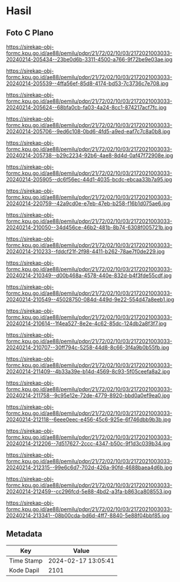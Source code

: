 # Hasil

## Foto C Plano

https://sirekap-obj-formc.kpu.go.id/ae88/pemilu/pdpr/21/72/02/10/03/2172021003033-20240214-205434--23be0d6b-3311-4500-a766-9f72be9e03ae.jpg

https://sirekap-obj-formc.kpu.go.id/ae88/pemilu/pdpr/21/72/02/10/03/2172021003033-20240214-205539--4ffa56ef-85d8-4174-bd53-7c3736c7e708.jpg

https://sirekap-obj-formc.kpu.go.id/ae88/pemilu/pdpr/21/72/02/10/03/2172021003033-20240214-205624--68bfa0cb-fa03-4a24-8cc1-874217acf7fc.jpg

https://sirekap-obj-formc.kpu.go.id/ae88/pemilu/pdpr/21/72/02/10/03/2172021003033-20240214-205706--9ed6c108-0bd6-4fd5-a9ed-eaf7c7c8a0b8.jpg

https://sirekap-obj-formc.kpu.go.id/ae88/pemilu/pdpr/21/72/02/10/03/2172021003033-20240214-205738--b29c2234-92b6-4ae8-8d4d-0af47f72908e.jpg

https://sirekap-obj-formc.kpu.go.id/ae88/pemilu/pdpr/21/72/02/10/03/2172021003033-20240214-205905--dc6f56ec-44d1-4035-bcdc-ebcaa33b7a95.jpg

https://sirekap-obj-formc.kpu.go.id/ae88/pemilu/pdpr/21/72/02/10/03/2172021003033-20240214-220759--42a9cd0e-e7eb-47eb-b258-f16b1d075ae6.jpg

https://sirekap-obj-formc.kpu.go.id/ae88/pemilu/pdpr/21/72/02/10/03/2172021003033-20240214-210050--34d456ce-46b2-481b-8b74-6308f005721b.jpg

https://sirekap-obj-formc.kpu.go.id/ae88/pemilu/pdpr/21/72/02/10/03/2172021003033-20240214-210233--fddcf21f-2f98-4411-b262-78ae7f0de229.jpg

https://sirekap-obj-formc.kpu.go.id/ae88/pemilu/pdpr/21/72/02/10/03/2172021003033-20240214-210349--d00b468a-4578-440e-832d-b4f3fde55cdf.jpg

https://sirekap-obj-formc.kpu.go.id/ae88/pemilu/pdpr/21/72/02/10/03/2172021003033-20240214-210549--45028750-084d-449d-9e22-554d47a8eeb1.jpg

https://sirekap-obj-formc.kpu.go.id/ae88/pemilu/pdpr/21/72/02/10/03/2172021003033-20240214-210614--1f4ea527-8e2e-4c62-85dc-124db2a8f3f7.jpg

https://sirekap-obj-formc.kpu.go.id/ae88/pemilu/pdpr/21/72/02/10/03/2172021003033-20240214-210707--30ff794c-5258-44d8-8c66-3f4a9b0b55fb.jpg

https://sirekap-obj-formc.kpu.go.id/ae88/pemilu/pdpr/21/72/02/10/03/2172021003033-20240214-211409--4b33a39e-b14d-4569-8c93-5f05ceefa8a2.jpg

https://sirekap-obj-formc.kpu.go.id/ae88/pemilu/pdpr/21/72/02/10/03/2172021003033-20240214-211758--9c95e12e-72de-4779-8920-bbd0a0ef9ea0.jpg

https://sirekap-obj-formc.kpu.go.id/ae88/pemilu/pdpr/21/72/02/10/03/2172021003033-20240214-212118--6eee0eec-e456-45c6-925e-6f746dbb9b3b.jpg

https://sirekap-obj-formc.kpu.go.id/ae88/pemilu/pdpr/21/72/02/10/03/2172021003033-20240214-212206--7d517627-2ccc-4347-b50c-9f1d3c039b34.jpg

https://sirekap-obj-formc.kpu.go.id/ae88/pemilu/pdpr/21/72/02/10/03/2172021003033-20240214-212315--99e6c6d7-702d-426a-90fd-4688baea4d6b.jpg

https://sirekap-obj-formc.kpu.go.id/ae88/pemilu/pdpr/21/72/02/10/03/2172021003033-20240214-212459--cc296fcd-5e88-4bd2-a3fa-b863ca808553.jpg

https://sirekap-obj-formc.kpu.go.id/ae88/pemilu/pdpr/21/72/02/10/03/2172021003033-20240214-213341--08b00cda-bd6d-4ff7-8840-5e88f04bbf85.jpg


## Metadata

| Key        | Value               |
| ---------- | ------------------- |
| Time Stamp | 2024-02-17 13:05:41 |
| Kode Dapil | 2101                |




